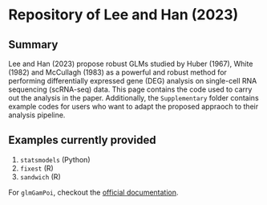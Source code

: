 # Repository of Lee and Han (2023)

## Summary
Lee and Han (2023) propose robust GLMs studied by Huber (1967), White (1982) and McCullagh (1983) as a powerful and robust method for performing differentially expressed gene (DEG) analysis on single-cell RNA sequencing (scRNA-seq) data. This page contains the code used to carry out the analysis in the paper.
Additionally, the `Supplementary` folder contains example codes for users who want to adapt the proposed appraoch to their analysis pipeline.

## Examples currently provided

1. `statsmodels` (Python)
2. `fixest` (R)
3. `sandwich` (R)

For `glmGamPoi`, checkout the [official documentation](https://bioconductor.org/packages/release/bioc/html/glmGamPoi.html).
